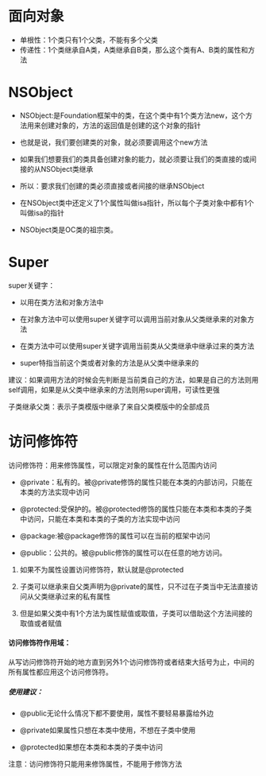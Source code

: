 # 面向对象

* 单根性：1个类只有1个父类，不能有多个父类
* 传递性：1个类继承自A类，A类继承自B类，那么这个类有A、B类的属性和方法

# NSObject

* NSObject:是Foundation框架中的类，在这个类中有1个类方法new，这个方法用来创建对象的，方法的返回值是创建的这个对象的指针

* 也就是说，我们要创建类的对象，就必须要调用这个new方法

* 如果我们想要我们的类具备创建对象的能力，就必须要让我们的类直接的或间接的从NSObject类继承

* 所以：要求我们创建的类必须直接或者间接的继承NSObject

* 在NSObject类中还定义了1个属性叫做isa指针，所以每个子类对象中都有1个叫做isa的指针

* NSObject类是OC类的祖宗类。

# Super

super关键字：

* 以用在类方法和对象方法中
* 在对象方法中可以使用super关键字可以调用当前对象从父类继承来的对象方法

* 在类方法中可以使用super关键字调用当前类从父类继承中继承过来的类方法

* super特指当前这个类或者对象的方法是从父类中继承来的

建议：如果调用方法的时候会先判断是当前类自己的方法，如果是自己的方法则用self调用，如果是从父类中继承来的方法则用super调用，可读性更强

子类继承父类：表示子类模版中继承了来自父类模版中的全部成员





# 访问修饰符



访问修饰符：用来修饰属性，可以限定对象的属性在什么范围内访问

* @private：私有的。被@private修饰的属性只能在本类的内部访问，只能在本类的方法实现中访问

* @protected:受保护的。被@protected修饰的属性只能在本类和本类的子类中访问，只能在本类和本类的子类的方法实现中访问

* @package:被@package修饰的属性可以在当前的框架中访问

* @public：公共的。被@public修饰的属性可以在任意的地方访问。



1. 如果不为属性设置访问修饰符，默认就是@protected
2. 子类可以继承来自父类声明为@private的属性，只不过在子类当中无法直接访问从父类继承过来的私有属性

3. 但是如果父类中有1个方法为属性赋值或取值，子类可以借助这个方法间接的取值或者赋值



#### 访问修饰符作用域：

从写访问修饰符开始的地方直到另外1个访问修饰符或者结束大括号为止，中间的所有属性都应用这个访问修饰符。





##### 使用建议：

*  @public无论什么情况下都不要使用，属性不要轻易暴露给外边
* @private如果属性只想在本类中使用，不想在子类中使用

* @protected如果想在本类和本类的子类中访问

注意：访问修饰符只能用来修饰属性，不能用于修饰方法





